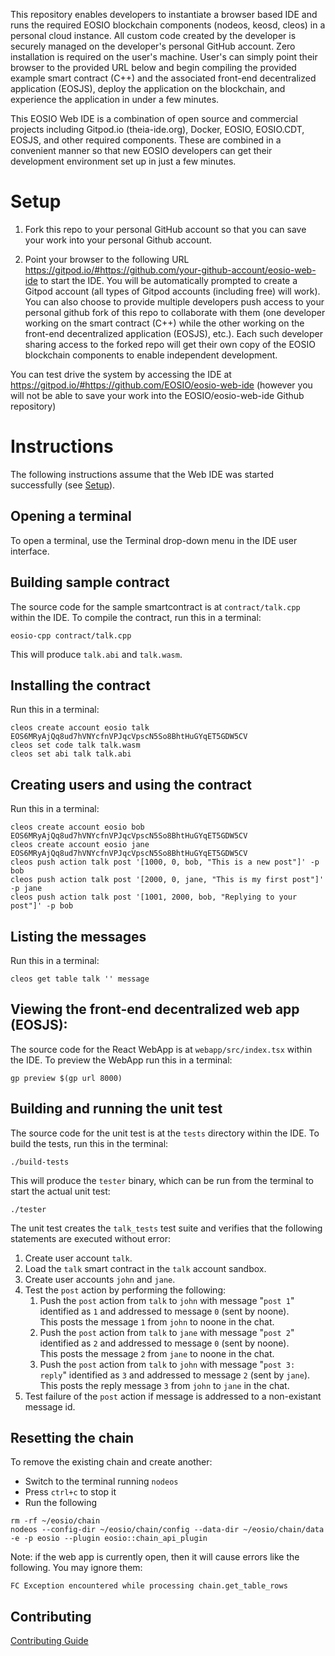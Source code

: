
This repository enables developers to instantiate a browser based IDE and runs the required EOSIO blockchain components (nodeos, keosd, cleos) in a personal cloud instance. All custom code created by the developer is securely managed on the developer's personal GitHub account. Zero installation is required on the user's machine. User's can simply point their browser to the provided URL below and begin compiling the provided example smart contract (C++) and the associated front-end decentralized application (EOSJS), deploy the application on the blockchain, and experience the application in under a few minutes.  

This EOSIO Web IDE is a combination of open source and commercial projects including Gitpod.io (theia-ide.org), Docker, EOSIO, EOSIO.CDT, EOSJS, and other required components. These are combined in a convenient manner so that new EOSIO developers can get their development environment set up in just a few minutes. 

# Setup

1. Fork this repo to your personal GitHub account so that you can save your work into your personal Github account.

2. Point your browser to the following URL https://gitpod.io/#https://github.com/your-github-account/eosio-web-ide to start the IDE. You will be automatically prompted to create a Gitpod account (all types of Gitpod accounts (including free) will work). You can also choose to provide multiple developers push access to your personal github fork of this repo to collaborate with them (one developer working on the smart contract (C++) while the other working on the front-end decentralized application (EOSJS), etc.). Each such developer sharing access to the forked repo will get their own copy of the EOSIO blockchain components to enable independent development.

You can test drive the system by accessing the IDE at https://gitpod.io/#https://github.com/EOSIO/eosio-web-ide (however you will not be able to save your work into the EOSIO/eosio-web-ide Github repository)

# Instructions

The following instructions assume that the Web IDE was started successfully (see [Setup](#setup)).

## Opening a terminal

To open a terminal, use the Terminal drop-down menu in the IDE user interface.

## Building sample contract

The source code for the sample smartcontract is at `contract/talk.cpp` within the IDE. To compile the contract, run this in a terminal:

```
eosio-cpp contract/talk.cpp

```

This will produce `talk.abi` and `talk.wasm`.

## Installing the contract

Run this in a terminal:

```
cleos create account eosio talk EOS6MRyAjQq8ud7hVNYcfnVPJqcVpscN5So8BhtHuGYqET5GDW5CV
cleos set code talk talk.wasm
cleos set abi talk talk.abi

```

## Creating users and using the contract

Run this in a terminal:
```
cleos create account eosio bob EOS6MRyAjQq8ud7hVNYcfnVPJqcVpscN5So8BhtHuGYqET5GDW5CV
cleos create account eosio jane EOS6MRyAjQq8ud7hVNYcfnVPJqcVpscN5So8BhtHuGYqET5GDW5CV
cleos push action talk post '[1000, 0, bob, "This is a new post"]' -p bob
cleos push action talk post '[2000, 0, jane, "This is my first post"]' -p jane
cleos push action talk post '[1001, 2000, bob, "Replying to your post"]' -p bob

```

## Listing the messages

Run this in a terminal:
```
cleos get table talk '' message

```

## Viewing the front-end decentralized web app (EOSJS):

The source code for the React WebApp is at `webapp/src/index.tsx` within the IDE. To preview the WebApp run this in a terminal:

```
gp preview $(gp url 8000)

```

## Building and running the unit test

The source code for the unit test is at the `tests` directory within the IDE. To build the tests, run this in the terminal:

```
./build-tests

```

This will produce the `tester` binary, which can be run from the terminal to start the actual unit test:

```
./tester

```

The unit test creates the `talk_tests` test suite and verifies that the following statements are executed without error:

1. Create user account `talk`.
2. Load the `talk` smart contract in the `talk` account sandbox.
2. Create user accounts `john` and `jane`.
3. Test the `post` action by performing the following:
   1. Push the `post` action from `talk` to `john` with message "`post 1`" identified as `1` and addressed to message `0` (sent by noone).  
      This posts the message `1` from `john` to noone in the chat.
   2. Push the `post` action from `talk` to `jane` with message "`post 2`" identified as `2` and addressed to message `0` (sent by noone).  
      This posts the message `2` from `jane` to noone in the chat.
   3. Push the `post` action from `talk` to `john` with message "`post 3: reply`" identified as `3` and addressed to message `2` (sent by `jane`).  
      This posts the reply message `3` from `john` to `jane` in the chat.
4. Test failure of the `post` action if message is addressed to a non-existant message id.

## Resetting the chain

To remove the existing chain and create another:

* Switch to the terminal running `nodeos`
* Press `ctrl+c` to stop it
* Run the following

```
rm -rf ~/eosio/chain
nodeos --config-dir ~/eosio/chain/config --data-dir ~/eosio/chain/data -e -p eosio --plugin eosio::chain_api_plugin

```

Note: if the web app is currently open, then it will cause errors like the following. You may ignore them:

```
FC Exception encountered while processing chain.get_table_rows
```

## Contributing

[Contributing Guide](./CONTRIBUTING.md)
